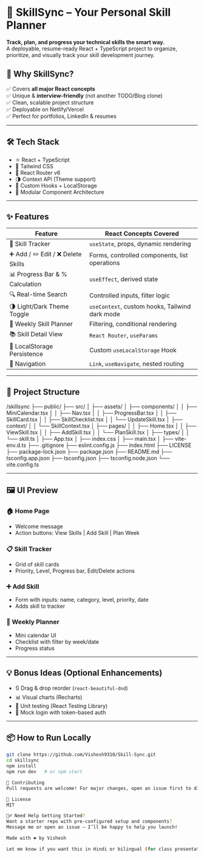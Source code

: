 # 🚀 SkillSync – Your Personal Skill Planner

**Track, plan, and progress your technical skills the smart way.**  
A deployable, resume-ready React + TypeScript project to organize, prioritize, and visually track your skill development journey.

## 📌 Why SkillSync?

✅ Covers **all major React concepts**  
✅ Unique & **interview-friendly** (not another TODO/Blog clone)  
✅ Clean, scalable project structure  
✅ Deployable on Netlify/Vercel  
✅ Perfect for portfolios, LinkedIn & resumes

---

## 🛠️ Tech Stack

- ⚛️ React + TypeScript  
- 🎨 Tailwind CSS  
- 🔀 React Router v6  
- 🌗 Context API (Theme support)  
- 💾 Custom Hooks + LocalStorage  
- 🧩 Modular Component Architecture

---

## ✨ Features

| Feature                                  | React Concepts Covered                           |
| ---------------------------------------- | ------------------------------------------------ |
| 🎯 Skill Tracker                         | `useState`, props, dynamic rendering             |
| ➕ Add / ✏️ Edit / ❌ Delete Skills       | Forms, controlled components, list operations   |
| 📊 Progress Bar & % Calculation          | `useEffect`, derived state                       |
| 🔍 Real-time Search                      | Controlled inputs, filter logic                  |
| 🌗 Light/Dark Theme Toggle               | `useContext`, custom hooks, Tailwind dark mode   |
| 📅 Weekly Skill Planner                  | Filtering, conditional rendering                 |
| 📚 Skill Detail View                     | `React Router`, `useParams`                      |
| 💾 LocalStorage Persistence              | Custom `useLocalStorage` Hook                    |
| 🧭 Navigation                            | `Link`, `useNavigate`, nested routing            |

---

## 📁 Project Structure

/skillsync
├── public/
├── src/
│ ├── assets/
│ ├── components/
│ │ ├── MiniCalendar.tsx
│ │ ├── Nav.tsx
│ │ ├── ProgressBar.tsx
│ │ ├── SkillCard.tsx
│ │ ├── SkillChecklist.tsx
│ │ └── UpdateSkill.tsx
│ ├── context/
│ │ └── SkillContext.tsx
│ ├── pages/
│ │ ├── Home.tsx
│ │ ├── ViewSkill.tsx
│ │ ├── AddSkill.tsx
│ │ └── PlanSkill.tsx
│ ├── types/
│ │ └── skill.ts
│ ├── App.tsx
│ ├── index.css
│ ├── main.tsx
│ ├── vite-env.d.ts
├── .gitignore
├── eslint.config.js
├── index.html
├── LICENSE
├── package-lock.json
├── package.json
├── README.md
├── tsconfig.app.json
├── tsconfig.json
├── tsconfig.node.json
└── vite.config.ts



---

## 🖼️ UI Preview

### 🏠 Home Page  
- Welcome message  
- Action buttons: View Skills | Add Skill | Plan Week  

### 📋 Skill Tracker  
- Grid of skill cards  
- Priority, Level, Progress bar, Edit/Delete actions

### ➕ Add Skill  
- Form with inputs: name, category, level, priority, date  
- Adds skill to tracker

### 📅 Weekly Planner  
- Mini calendar UI  
- Checklist with filter by week/date  
- Progress status

---

## 💡 Bonus Ideas (Optional Enhancements)

- 🔃 Drag & drop reorder (`react-beautiful-dnd`)
- 📊 Visual charts (Recharts)
- 🧪 Unit testing (React Testing Library)
- 🔐 Mock login with token-based auth

---

## 📦 How to Run Locally

```bash
git clone https://github.com/Vishesh9310/Skill-Sync.git
cd skillsync
npm install
npm run dev   # or npm start

🤝 Contributing
Pull requests are welcome! For major changes, open an issue first to discuss what you’d like to change.

📄 License
MIT

🙋‍♂️ Need Help Getting Started?
Want a starter repo with pre-configured setup and components?
Message me or open an issue — I’ll be happy to help you launch!

Made with ❤️ by Vishesh

Let me know if you want this in Hindi or bilingual (for class presentation or personal branding), or if you'd like the starter repo with boilerplate code" too.
